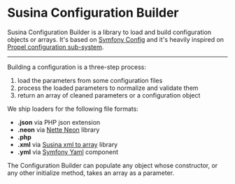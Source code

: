 # Susina Configuration Builder

Susina Configuration Builder is a library to load and build configuration objects or arrays.
It's based on [Symfony Config](https://symfony.com/doc/current/components/config.html) and it's heavily inspired on
[Propel configuration sub-system](https://github.com/propelorm/Propel2/tree/master/src/Propel/Common/Config).

---------------------------------

Building a configuration is a three-step process:

1. load the parameters from some configuration files
2. process the loaded parameters to normalize and validate them
3. return an array of cleaned parameters or a configuration object


We ship loaders for the following file formats:

-  __.json__ via PHP json extension
-  __.neon__ via [Nette Neon](https://github.com/nette/neon) library
-  __.php__
-  __.xml__ via [Susina xml to array](https://github.com/susina/xml-to-array) library
-  __.yml__ via [Symfony Yaml](https://symfony.com/doc/current/components/yaml.html) component


The Configuration Builder can populate any object whose constructor, or any other initialize method, takes an array as a parameter.